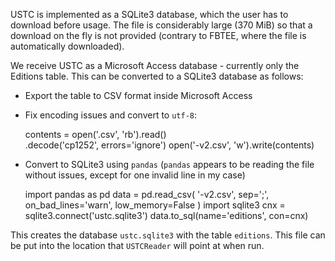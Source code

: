 USTC is implemented as a SQLite3 database, which the user has to download
before usage. The file is considerably large (370 MiB) so that a download
on the fly is not provided (contrary to FBTEE, where the file is automatically
downloaded).

We receive USTC as a Microsoft Access database - currently only the Editions
table. This can be converted to a SQLite3 database as follows:

* Export the table to CSV format inside Microsoft Access
* Fix encoding issues and convert to `utf-8`:

  contents = open('<filename>.csv', 'rb').read() \
      .decode('cp1252', errors='ignore')
  open('<filename>-v2.csv', 'w').write(contents)

* Convert to SQLite3 using `pandas` (`pandas` appears to be reading the file
  without issues, except for one invalid line in my case)

  import pandas as pd
  data = pd.read_csv(
      '<filename>-v2.csv',
      sep=';',
      on_bad_lines='warn',
      low_memory=False
  )
  import sqlite3
  cnx = sqlite3.connect('ustc.sqlite3')
  data.to_sql(name='editions', con=cnx)

This creates the database `ustc.sqlite3` with the table `editions`. This file
can be put into the location that `USTCReader` will point at when run.
